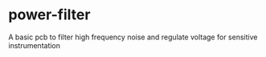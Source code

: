 # power-filter
A basic pcb to filter high frequency noise and regulate voltage for sensitive instrumentation
